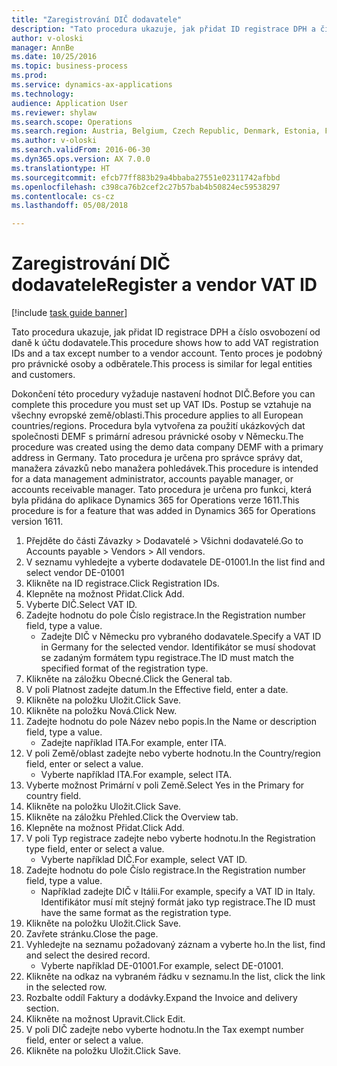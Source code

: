 ```yaml
--- 
title: "Zaregistrování DIČ dodavatele"
description: "Tato procedura ukazuje, jak přidat ID registrace DPH a číslo osvobození od daně k účtu dodavatele."
author: v-oloski
manager: AnnBe
ms.date: 10/25/2016
ms.topic: business-process
ms.prod: 
ms.service: dynamics-ax-applications
ms.technology: 
audience: Application User
ms.reviewer: shylaw
ms.search.scope: Operations
ms.search.region: Austria, Belgium, Czech Republic, Denmark, Estonia, Finland, France, Germany, Hungary, Ireland, Italy, Latvia, Lithuania, Netherlands, Poland, Spain, Sweden, United Kingdom
ms.author: v-oloski
ms.search.validFrom: 2016-06-30
ms.dyn365.ops.version: AX 7.0.0
ms.translationtype: HT
ms.sourcegitcommit: efcb77ff883b29a4bbaba27551e02311742afbbd
ms.openlocfilehash: c398ca76b2cef2c27b57bab4b50824ec59538297
ms.contentlocale: cs-cz
ms.lasthandoff: 05/08/2018

---
```

# <a name="register-a-vendor-vat-id"></a><span data-ttu-id="3b922-103">Zaregistrování DIČ dodavatele</span><span class="sxs-lookup"><span data-stu-id="3b922-103">Register a vendor VAT ID</span></span>

[!include [task guide banner](../../includes/task-guide-banner.md)]

<span data-ttu-id="3b922-104">Tato procedura ukazuje, jak přidat ID registrace DPH a číslo osvobození od daně k účtu dodavatele.</span><span class="sxs-lookup"><span data-stu-id="3b922-104">This procedure shows how to add VAT registration IDs and a tax except number to a vendor account.</span></span> <span data-ttu-id="3b922-105">Tento proces je podobný pro právnické osoby a odběratele.</span><span class="sxs-lookup"><span data-stu-id="3b922-105">This process is similar for legal entities and customers.</span></span> 

<span data-ttu-id="3b922-106">Dokončení této procedury vyžaduje nastavení hodnot DIČ.</span><span class="sxs-lookup"><span data-stu-id="3b922-106">Before you can complete this procedure you must set up VAT IDs.</span></span> <span data-ttu-id="3b922-107">Postup se vztahuje na všechny evropské země/oblasti.</span><span class="sxs-lookup"><span data-stu-id="3b922-107">This procedure applies to all European countries/regions.</span></span> <span data-ttu-id="3b922-108">Procedura byla vytvořena za použití ukázkových dat společnosti DEMF s primární adresou právnické osoby v Německu.</span><span class="sxs-lookup"><span data-stu-id="3b922-108">The procedure was created using the demo data company DEMF with a primary address in Germany.</span></span> <span data-ttu-id="3b922-109">Tato procedura je určena pro správce správy dat, manažera závazků nebo manažera pohledávek.</span><span class="sxs-lookup"><span data-stu-id="3b922-109">This procedure is intended for a data management administrator, accounts payable manager, or accounts receivable manager.</span></span> <span data-ttu-id="3b922-110">Tato procedura je určena pro funkci, která byla přidána do aplikace Dynamics 365 for Operations verze 1611.</span><span class="sxs-lookup"><span data-stu-id="3b922-110">This procedure is for a feature that was added in Dynamics 365 for Operations version 1611.</span></span>

1. <span data-ttu-id="3b922-111">Přejděte do části Závazky > Dodavatelé > Všichni dodavatelé.</span><span class="sxs-lookup"><span data-stu-id="3b922-111">Go to Accounts payable > Vendors > All vendors.</span></span>
2. <span data-ttu-id="3b922-112">V seznamu vyhledejte a vyberte dodavatele DE-01001.</span><span class="sxs-lookup"><span data-stu-id="3b922-112">In the list find and select vendor DE-01001</span></span>
3. <span data-ttu-id="3b922-113">Klikněte na ID registrace.</span><span class="sxs-lookup"><span data-stu-id="3b922-113">Click Registration IDs.</span></span>
4. <span data-ttu-id="3b922-114">Klepněte na možnost Přidat.</span><span class="sxs-lookup"><span data-stu-id="3b922-114">Click Add.</span></span>
5. <span data-ttu-id="3b922-115">Vyberte DIČ.</span><span class="sxs-lookup"><span data-stu-id="3b922-115">Select VAT ID.</span></span>
6. <span data-ttu-id="3b922-116">Zadejte hodnotu do pole Číslo registrace.</span><span class="sxs-lookup"><span data-stu-id="3b922-116">In the Registration number field, type a value.</span></span>
    * <span data-ttu-id="3b922-117">Zadejte DIČ v Německu pro vybraného dodavatele.</span><span class="sxs-lookup"><span data-stu-id="3b922-117">Specify a VAT ID in Germany for the selected vendor.</span></span> <span data-ttu-id="3b922-118">Identifikátor se musí shodovat se zadaným formátem typu registrace.</span><span class="sxs-lookup"><span data-stu-id="3b922-118">The ID must match the specified format of the registration type.</span></span>  
7. <span data-ttu-id="3b922-119">Klikněte na záložku Obecné.</span><span class="sxs-lookup"><span data-stu-id="3b922-119">Click the General tab.</span></span>
8. <span data-ttu-id="3b922-120">V poli Platnost zadejte datum.</span><span class="sxs-lookup"><span data-stu-id="3b922-120">In the Effective field, enter a date.</span></span>
9. <span data-ttu-id="3b922-121">Klikněte na položku Uložit.</span><span class="sxs-lookup"><span data-stu-id="3b922-121">Click Save.</span></span>
10. <span data-ttu-id="3b922-122">Klikněte na položku Nová.</span><span class="sxs-lookup"><span data-stu-id="3b922-122">Click New.</span></span>
11. <span data-ttu-id="3b922-123">Zadejte hodnotu do pole Název nebo popis.</span><span class="sxs-lookup"><span data-stu-id="3b922-123">In the Name or description field, type a value.</span></span>
    * <span data-ttu-id="3b922-124">Zadejte například ITA.</span><span class="sxs-lookup"><span data-stu-id="3b922-124">For example, enter ITA.</span></span>  
12. <span data-ttu-id="3b922-125">V poli Země/oblast zadejte nebo vyberte hodnotu.</span><span class="sxs-lookup"><span data-stu-id="3b922-125">In the Country/region field, enter or select a value.</span></span>
    * <span data-ttu-id="3b922-126">Vyberte například ITA.</span><span class="sxs-lookup"><span data-stu-id="3b922-126">For example, select ITA.</span></span>  
13. <span data-ttu-id="3b922-127">Vyberte možnost Primární v poli Země.</span><span class="sxs-lookup"><span data-stu-id="3b922-127">Select Yes in the Primary for country field.</span></span>
14. <span data-ttu-id="3b922-128">Klikněte na položku Uložit.</span><span class="sxs-lookup"><span data-stu-id="3b922-128">Click Save.</span></span>
15. <span data-ttu-id="3b922-129">Klikněte na záložku Přehled.</span><span class="sxs-lookup"><span data-stu-id="3b922-129">Click the Overview tab.</span></span>
16. <span data-ttu-id="3b922-130">Klepněte na možnost Přidat.</span><span class="sxs-lookup"><span data-stu-id="3b922-130">Click Add.</span></span>
17. <span data-ttu-id="3b922-131">V poli Typ registrace zadejte nebo vyberte hodnotu.</span><span class="sxs-lookup"><span data-stu-id="3b922-131">In the Registration type field, enter or select a value.</span></span>
    * <span data-ttu-id="3b922-132">Vyberte například DIČ.</span><span class="sxs-lookup"><span data-stu-id="3b922-132">For example, select VAT ID.</span></span>  
18. <span data-ttu-id="3b922-133">Zadejte hodnotu do pole Číslo registrace.</span><span class="sxs-lookup"><span data-stu-id="3b922-133">In the Registration number field, type a value.</span></span>
    * <span data-ttu-id="3b922-134">Například zadejte DIČ v Itálii.</span><span class="sxs-lookup"><span data-stu-id="3b922-134">For example, specify a VAT ID in Italy.</span></span>  <span data-ttu-id="3b922-135">Identifikátor musí mít stejný formát jako typ registrace.</span><span class="sxs-lookup"><span data-stu-id="3b922-135">The ID must have the same format as the registration type.</span></span>  
19. <span data-ttu-id="3b922-136">Klikněte na položku Uložit.</span><span class="sxs-lookup"><span data-stu-id="3b922-136">Click Save.</span></span>
20. <span data-ttu-id="3b922-137">Zavřete stránku.</span><span class="sxs-lookup"><span data-stu-id="3b922-137">Close the page.</span></span>
21. <span data-ttu-id="3b922-138">Vyhledejte na seznamu požadovaný záznam a vyberte ho.</span><span class="sxs-lookup"><span data-stu-id="3b922-138">In the list, find and select the desired record.</span></span>
    * <span data-ttu-id="3b922-139">Vyberte například DE-01001.</span><span class="sxs-lookup"><span data-stu-id="3b922-139">For example, select DE-01001.</span></span>  
22. <span data-ttu-id="3b922-140">Klikněte na odkaz na vybraném řádku v seznamu.</span><span class="sxs-lookup"><span data-stu-id="3b922-140">In the list, click the link in the selected row.</span></span>
23. <span data-ttu-id="3b922-141">Rozbalte oddíl Faktury a dodávky.</span><span class="sxs-lookup"><span data-stu-id="3b922-141">Expand the Invoice and delivery section.</span></span>
24. <span data-ttu-id="3b922-142">Klikněte na možnost Upravit.</span><span class="sxs-lookup"><span data-stu-id="3b922-142">Click Edit.</span></span>
25. <span data-ttu-id="3b922-143">V poli DIČ zadejte nebo vyberte hodnotu.</span><span class="sxs-lookup"><span data-stu-id="3b922-143">In the Tax exempt number field, enter or select a value.</span></span>
26. <span data-ttu-id="3b922-144">Klikněte na položku Uložit.</span><span class="sxs-lookup"><span data-stu-id="3b922-144">Click Save.</span></span>


